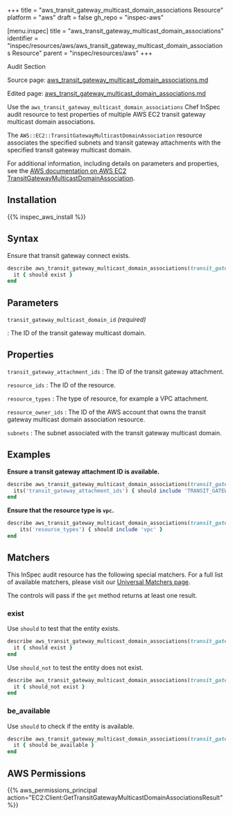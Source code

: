 +++
title = "aws_transit_gateway_multicast_domain_associations Resource"
platform = "aws"
draft = false
gh_repo = "inspec-aws"

[menu.inspec]
title = "aws_transit_gateway_multicast_domain_associations"
identifier = "inspec/resources/aws/aws_transit_gateway_multicast_domain_associations Resource"
parent = "inspec/resources/aws"
+++

<div class="admonition-note">
<p class="admonition-note-title">Audit Section</p>
<div class="admonition-note-text">
<p>Source page: <a href="https://github.com/inspec/inspec-aws/blob/main/docs/resources/aws_transit_gateway_multicast_domain_associations.md">aws_transit_gateway_multicast_domain_associations.md</a></p>
<p>Edited page: <a href="https://github.com/ianmadd/inspec-aws/blob/im/hugo/docs-chef-io/content/inspec/resources/aws_transit_gateway_multicast_domain_associations.md">aws_transit_gateway_multicast_domain_associations.md</a></p>
</div>
</div>



Use the `aws_transit_gateway_multicast_domain_associations` Chef InSpec audit resource to test properties of multiple AWS EC2 transit gateway multicast domain associations.

The `AWS::EC2::TransitGatewayMulticastDomainAssociation` resource associates the specified subnets and transit gateway attachments with the specified transit gateway multicast domain.

For additional information, including details on parameters and properties, see the [AWS documentation on AWS EC2 TransitGatewayMulticastDomainAssociation](https://docs.aws.amazon.com/AWSCloudFormation/latest/UserGuide/aws-resource-ec2-transitgatewaymulticastdomainassociation.html).

## Installation

{{% inspec_aws_install %}}

## Syntax

Ensure that transit gateway connect exists.

```ruby
describe aws_transit_gateway_multicast_domain_associations(transit_gateway_multicast_domain_id: 'TRANSIT_GATEWAY_MULTICAST_DOMAIN_ID') do
  it { should exist }
end
```

## Parameters

`transit_gateway_multicast_domain_id` _(required)_

: The ID of the transit gateway multicast domain.

## Properties

`transit_gateway_attachment_ids`
: The ID of the transit gateway attachment.

`resource_ids`
: The ID of the resource.

`resource_types`
: The type of resource, for example a VPC attachment.

`resource_owner_ids`
: The ID of the AWS account that owns the transit gateway multicast domain association resource.

`subnets`
: The subnet associated with the transit gateway multicast domain.

## Examples

**Ensure a transit gateway attachment ID is available.**

```ruby
describe aws_transit_gateway_multicast_domain_associations(transit_gateway_multicast_domain_id: 'TRANSIT_GATEWAY_MULTICAST_DOMAIN_ID') do
  its('transit_gateway_attachment_ids') { should include 'TRANSIT_GATEWAY_ATTACHMENT_ID' }
end
```

**Ensure that the resource type is `vpc`.**

```ruby
describe aws_transit_gateway_multicast_domain_associations(transit_gateway_multicast_domain_id: 'TRANSIT_GATEWAY_MULTICAST_DOMAIN_ID') do
    its('resource_types') { should include 'vpc' }
end
```

## Matchers

This InSpec audit resource has the following special matchers. For a full list of available matchers, please visit our [Universal Matchers page](https://www.inspec.io/docs/reference/matchers/).

The controls will pass if the `get` method returns at least one result.

### exist

Use `should` to test that the entity exists.

```ruby
describe aws_transit_gateway_multicast_domain_associations(transit_gateway_multicast_domain_id: 'TRANSIT_GATEWAY_MULTICAST_DOMAIN_ID') do
  it { should exist }
end
```

Use `should_not` to test the entity does not exist.

```ruby
describe aws_transit_gateway_multicast_domain_associations(transit_gateway_multicast_domain_id: "TRANSIT_GATEWAY_MULTICAST_DOMAIN_ID") do
  it { should_not exist }
end
```

### be_available

Use `should` to check if the entity is available.

```ruby
describe aws_transit_gateway_multicast_domain_associations(transit_gateway_multicast_domain_id: 'TRANSIT_GATEWAY_MULTICAST_DOMAIN_ID') do
  it { should be_available }
end
```

## AWS Permissions

{{% aws_permissions_principal action="EC2:Client:GetTransitGatewayMulticastDomainAssociationsResult" %}}
